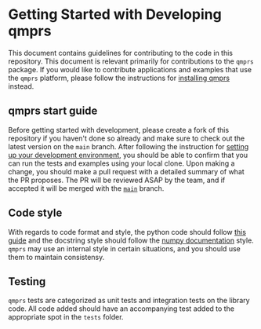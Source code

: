 # Getting Started with Developing qmprs

This document contains guidelines for contributing to the code in this
repository. This document is relevant primarily for contributions to the `qmprs`
package. If you would like to contribute applications and examples that use the
`qmprs` platform, please follow the instructions for [installing qmprs][official_install] instead.

[official_install]: https://qualition.github.io/qmprs/latest/using/qmprs_start.html#install-qmprs

## qmprs start guide

Before getting started with development, please create a fork of this repository
if you haven't done so already and make sure to check out the latest version on
the `main` branch. After following the instruction for [setting up your
development environment](./Dev_Setup.md), you should be able to confirm that
you can run the tests and examples using your local clone. Upon making a change,
you should make a pull request with a detailed summary of what the PR proposes.
The PR will be reviewed ASAP by the team, and if accepted it will be merged
with the [`main`](https://github.com/Qualition/qmprs/tree/main) branch.

## Code style

With regards to code format and style, the python code should follow [this guide](python_style)
and the docstring style should follow the [numpy documentation](numpy_style) style. `qmprs` may
use an internal style in certain situations, and you should use them to maintain consistensy.

[python_style]: https://google.github.io/styleguide/pyguide.html
[numpy_style]: https://numpydoc.readthedocs.io/en/latest/format.html

## Testing

`qmprs` tests are categorized as unit tests and integration tests on the library code.
All code added should have an accompanying test added to the appropriate spot in the
`tests` folder.